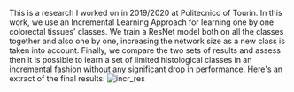 This is a research I worked on in 2019/2020 at Politecnico of Tourin. In this work, we use an Incremental Learning Approach for learning one by one colorectal tissues' classes. We train a ResNet model both on all the classes together and also one by one, increasing the network size as a new class is taken into account. Finally, we compare the two sets of results and assess then it is possible to learn a set of limited histological classes in an incremental fashion without any significant drop in performance.
Here's an extract of the final results:
![incr_res](https://user-images.githubusercontent.com/43376899/110765006-018fd800-8254-11eb-989d-52858a22695c.png)
